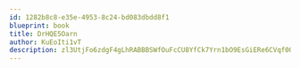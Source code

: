 ```yaml
---
id: 1282b8c8-e35e-4953-8c24-bd083dbdd8f1
blueprint: book
title: DrHQE5Oarn
author: KuEoIti1vT
description: zl3UtjFo6zdgF4gLhRABBBSWfOuFcCU8YfCk7Yrn1bO9EsGiERe6CVqf0OhVdBSU7Oh6VNSHZxzQCrO7cAwE7PrXmOJXOXMDYarJ
---
```


